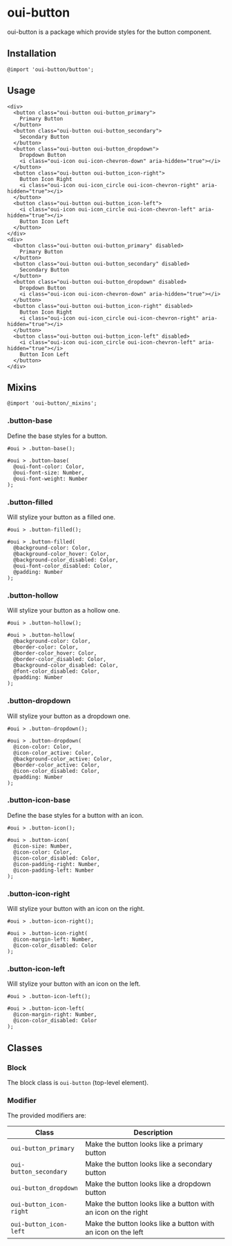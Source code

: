 # oui-button

<component-status cx-design="partial" ux="rc"></component-status>

oui-button is a package which provide styles for the button component.

## Installation

```less
@import 'oui-button/button';
```

## Usage

```html:preview
<div>
  <button class="oui-button oui-button_primary">
    Primary Button
  </button>
  <button class="oui-button oui-button_secondary">
    Secondary Button
  </button>
  <button class="oui-button oui-button_dropdown">
    Dropdown Button
    <i class="oui-icon oui-icon-chevron-down" aria-hidden="true"></i>
  </button>
  <button class="oui-button oui-button_icon-right">
    Button Icon Right
    <i class="oui-icon oui-icon_circle oui-icon-chevron-right" aria-hidden="true"></i>
  </button>
  <button class="oui-button oui-button_icon-left">
    <i class="oui-icon oui-icon_circle oui-icon-chevron-left" aria-hidden="true"></i>
    Button Icon Left
  </button>
</div>
<div>
  <button class="oui-button oui-button_primary" disabled>
    Primary Button
  </button>
  <button class="oui-button oui-button_secondary" disabled>
    Secondary Button
  </button>
  <button class="oui-button oui-button_dropdown" disabled>
    Dropdown Button
    <i class="oui-icon oui-icon-chevron-down" aria-hidden="true"></i>
  </button>
  <button class="oui-button oui-button_icon-right" disabled>
    Button Icon Right
    <i class="oui-icon oui-icon_circle oui-icon-chevron-right" aria-hidden="true"></i>
  </button>
  <button class="oui-button oui-button_icon-left" disabled>
    <i class="oui-icon oui-icon_circle oui-icon-chevron-left" aria-hidden="true"></i>
    Button Icon Left
  </button>
</div>
```

## Mixins

```less
@import 'oui-button/_mixins';
```

### .button-base

Define the base styles for a button.

```less
#oui > .button-base();
```

```less
#oui > .button-base(
  @oui-font-color: Color,
  @oui-font-size: Number,
  @oui-font-weight: Number
);
```

### .button-filled

Will stylize your button as a filled one.

```less
#oui > .button-filled();
```

```less
#oui > .button-filled(
  @background-color: Color,
  @background-color_hover: Color,
  @background-color_disabled: Color,
  @oui-font-color_disabled: Color,
  @padding: Number
);
```

### .button-hollow

Will stylize your button as a hollow one.

```less
#oui > .button-hollow();
```

```less
#oui > .button-hollow(
  @background-color: Color,
  @border-color: Color,
  @border-color_hover: Color,
  @border-color_disabled: Color,
  @background-color_disabled: Color,
  @font-color_disabled: Color,
  @padding: Number
);
```

### .button-dropdown

Will stylize your button as a dropdown one.

```less
#oui > .button-dropdown();
```

```less
#oui > .button-dropdown(
  @icon-color: Color,
  @icon-color_active: Color,
  @background-color_active: Color,
  @border-color_active: Color,
  @icon-color_disabled: Color,
  @padding: Number
);
```

### .button-icon-base

Define the base styles for a button with an icon.

```less
#oui > .button-icon();
```

```less
#oui > .button-icon(
  @icon-size: Number,
  @icon-color: Color,
  @icon-color_disabled: Color,
  @icon-padding-right: Number,
  @icon-padding-left: Number
);
```

### .button-icon-right

Will stylize your button with an icon on the right.

```less
#oui > .button-icon-right();
```

```less
#oui > .button-icon-right(
  @icon-margin-left: Number,
  @icon-color_disabled: Color
);
```

### .button-icon-left

Will stylize your button with an icon on the left.

```less
#oui > .button-icon-left();
```

```less
#oui > .button-icon-left(
  @icon-margin-right: Number,
  @icon-color_disabled: Color
);
```

## Classes

### Block

The block class is `oui-button` (top-level element).

### Modifier

The provided modifiers are:

| Class                   | Description                                                   |
| ----------------------- | ------------------------------------------------------------- |
| `oui-button_primary`    | Make the button looks like a primary button                   |
| `oui-button_secondary`  | Make the button looks like a secondary button                 |
| `oui-button_dropdown`   | Make the button looks like a dropdown button                  |
| `oui-button_icon-right` | Make the button looks like a button with an icon on the right |
| `oui-button_icon-left`  | Make the button looks like a button with an icon on the left  |
